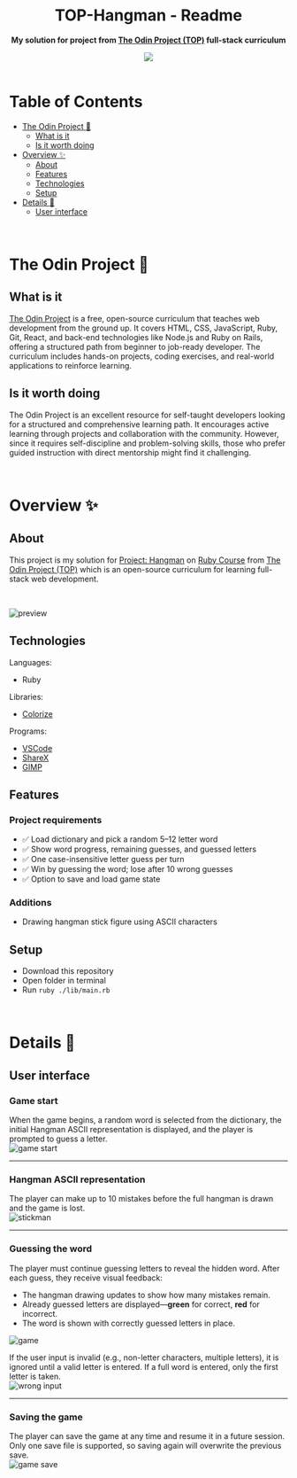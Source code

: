 <h1 align="center">TOP-Hangman - Readme</h1>
<p align="center">
  <strong>
    My solution for project from <a href="https://www.theodinproject.com" target="_blank">The Odin Project (TOP)</a> full-stack curriculum
  </strong>
</p>
<div align="center">
  <a href="https://www.theodinproject.com">
    <img src="_for_readme/banner.png">
  </a>
</div>

<br>

# Table of Contents
* [The Odin Project :thinking:](#the-odin-project-thinking)
  * [What is it](#what-is-it)
  * [Is it worth doing](#is-it-worth-doing)
* [Overview :sparkles:](#overview-sparkles)
  * [About](#about)
  * [Features](#features)
  * [Technologies](#technologies)
  * [Setup](#setup)
* [Details :scroll:](#details-scroll)
  * [User interface](#user-interface)

<br>

# The Odin Project :thinking:

## What is it  
[The Odin Project](https://www.theodinproject.com) is a free, open-source curriculum that teaches web development from the ground up. It covers HTML, CSS, JavaScript, Ruby, Git, React, and back-end technologies like Node.js and Ruby on Rails, offering a structured path from beginner to job-ready developer. The curriculum includes hands-on projects, coding exercises, and real-world applications to reinforce learning.

## Is it worth doing  
The Odin Project is an excellent resource for self-taught developers looking for a structured and comprehensive learning path. It encourages active learning through projects and collaboration with the community. However, since it requires self-discipline and problem-solving skills, those who prefer guided instruction with direct mentorship might find it challenging.

<br>

# Overview :sparkles:

## About
This project is my solution for [Project: Hangman](https://www.theodinproject.com/lessons/ruby-hangman) on [Ruby Course](https://www.theodinproject.com/paths/full-stack-ruby-on-rails/courses/ruby) from [The Odin Project (TOP)](https://www.theodinproject.com) which is an open-source curriculum for learning full-stack web development.

<br>

![preview](/_for_readme/preview.png)

## Technologies
Languages:
- Ruby

Libraries:
- [Colorize](https://rubygems.org/gems/colorize/versions/1.1.0)

Programs:
- [VSCode](https://code.visualstudio.com)
- [ShareX](https://getsharex.com)
- [GIMP](https://www.gimp.org)

## Features
### Project requirements
- ✅ Load dictionary and pick a random 5–12 letter word  
- ✅ Show word progress, remaining guesses, and guessed letters  
- ✅ One case-insensitive letter guess per turn  
- ✅ Win by guessing the word; lose after 10 wrong guesses  
- ✅ Option to save and load game state  

### Additions
- Drawing hangman stick figure using ASCII characters

## Setup
- Download this repository
- Open folder in terminal
- Run `ruby ./lib/main.rb`

<br>

# Details :scroll:

## User interface

### Game start  
When the game begins, a random word is selected from the dictionary, the initial Hangman ASCII representation is displayed, and the player is prompted to guess a letter.  
![game start](/_for_readme/UI/game_start.png)

---

### Hangman ASCII representation  
The player can make up to 10 mistakes before the full hangman is drawn and the game is lost.  
![stickman](/_for_readme/UI/stickman.png)

---

### Guessing the word  
The player must continue guessing letters to reveal the hidden word. After each guess, they receive visual feedback:  
- The hangman drawing updates to show how many mistakes remain.  
- Already guessed letters are displayed—**green** for correct, **red** for incorrect.  
- The word is shown with correctly guessed letters in place.  

![game](/_for_readme/UI/game.png)

If the user input is invalid (e.g., non-letter characters, multiple letters), it is ignored until a valid letter is entered. If a full word is entered, only the first letter is taken.  
![wrong input](/_for_readme/UI/wrong_input.png)

---

### Saving the game  
The player can save the game at any time and resume it in a future session. Only one save file is supported, so saving again will overwrite the previous save.  
![game save](/_for_readme/UI/game_save.png)


